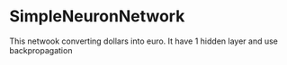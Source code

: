 # SimpleNeuronNetwork
This netwook converting dollars into euro.
It have 1 hidden layer and use backpropagation
